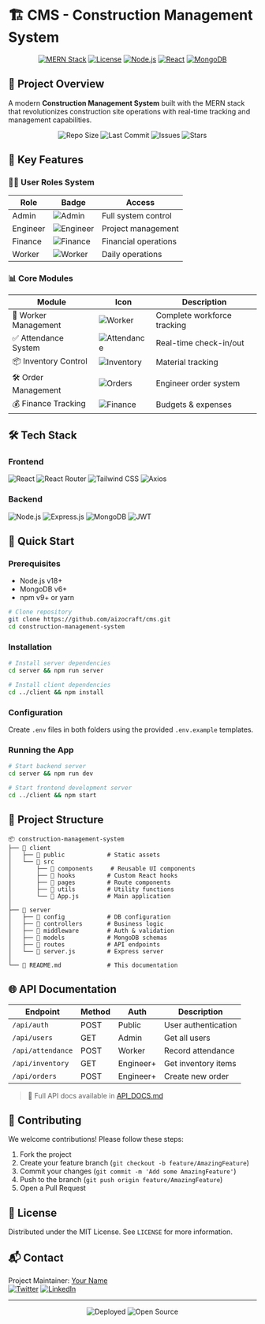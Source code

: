 
# 🏗️ CMS - Construction Management System

<div align="center">

[![MERN Stack](https://img.shields.io/badge/MERN-Full%20Stack-00d8ff?style=for-the-badge&logo=react&logoColor=white)](https://mern.io)
[![License](https://img.shields.io/badge/License-MIT-green.svg?style=for-the-badge)](https://opensource.org/licenses/MIT)
[![Node.js](https://img.shields.io/badge/Node.js-18.x-brightgreen?style=for-the-badge&logo=node.js)](https://nodejs.org)
[![React](https://img.shields.io/badge/React-18-blue?style=for-the-badge&logo=react)](https://reactjs.org)
[![MongoDB](https://img.shields.io/badge/MongoDB-6.0+-47A248?style=for-the-badge&logo=mongodb&logoColor=white)](https://www.mongodb.com)

</div>

## 🌟 Project Overview

A modern **Construction Management System** built with the MERN stack that revolutionizes construction site operations with real-time tracking and management capabilities.

<div align="center">
  <img src="https://img.shields.io/github/repo-size/yourusername/construction-management-system?style=flat-square&color=blueviolet" alt="Repo Size" />
  <img src="https://img.shields.io/github/last-commit/yourusername/construction-management-system?style=flat-square&color=success" alt="Last Commit" />
  <img src="https://img.shields.io/github/issues/yourusername/construction-management-system?style=flat-square" alt="Issues" />
  <img src="https://img.shields.io/github/stars/yourusername/construction-management-system?style=flat-square" alt="Stars" />
</div>

## 🚀 Key Features

### 👨‍💼 User Roles System
| Role | Badge | Access |
|------|-------|--------|
| Admin | ![Admin](https://img.shields.io/badge/-Admin-red) | Full system control |
| Engineer | ![Engineer](https://img.shields.io/badge/-Engineer-blue) | Project management |
| Finance | ![Finance](https://img.shields.io/badge/-Finance-green) | Financial operations |
| Worker | ![Worker](https://img.shields.io/badge/-Worker-yellow) | Daily operations |

### 📊 Core Modules

| Module | Icon | Description |
|--------|------|-------------|
| 👷 Worker Management | ![Worker](https://img.shields.io/badge/-Workers-ff69b4) | Complete workforce tracking |
| ✅ Attendance System | ![Attendance](https://img.shields.io/badge/-Attendance-9cf) | Real-time check-in/out |
| 📦 Inventory Control | ![Inventory](https://img.shields.io/badge/-Inventory-orange) | Material tracking |
| 🛠️ Order Management | ![Orders](https://img.shields.io/badge/-Orders-blueviolet) | Engineer order system |
| 💰 Finance Tracking | ![Finance](https://img.shields.io/badge/-Finance-brightgreen) | Budgets & expenses |

## 🛠️ Tech Stack

### Frontend
![React](https://img.shields.io/badge/React-20232A?style=for-the-badge&logo=react&logoColor=61DAFB)
![React Router](https://img.shields.io/badge/React_Router-CA4245?style=for-the-badge&logo=react-router&logoColor=white)
![Tailwind CSS](https://img.shields.io/badge/Tailwind_CSS-38B2AC?style=for-the-badge&logo=tailwind-css&logoColor=white)
![Axios](https://img.shields.io/badge/Axios-5A29E4?style=for-the-badge&logo=axios&logoColor=white)

### Backend
![Node.js](https://img.shields.io/badge/Node.js-339933?style=for-the-badge&logo=nodedotjs&logoColor=white)
![Express.js](https://img.shields.io/badge/Express.js-000000?style=for-the-badge&logo=express&logoColor=white)
![MongoDB](https://img.shields.io/badge/MongoDB-47A248?style=for-the-badge&logo=mongodb&logoColor=white)
![JWT](https://img.shields.io/badge/JWT-000000?style=for-the-badge&logo=JSON%20web%20tokens&logoColor=white)

## 🚀 Quick Start

### Prerequisites
- Node.js v18+
- MongoDB v6+
- npm v9+ or yarn

```bash
# Clone repository
git clone https://github.com/aizocraft/cms.git
cd construction-management-system
```

### Installation
```bash
# Install server dependencies
cd server && npm run server

# Install client dependencies
cd ../client && npm install
```

### Configuration
Create `.env` files in both folders using the provided `.env.example` templates.

### Running the App
```bash
# Start backend server
cd server && npm run dev

# Start frontend development server
cd ../client && npm start
```

## 📂 Project Structure

```
📦 construction-management-system
├── 📂 client
│   ├── 📂 public            # Static assets
│   └── 📂 src
│       ├── 📂 components     # Reusable UI components
│       ├── 📂 hooks         # Custom React hooks
│       ├── 📂 pages         # Route components
│       ├── 📂 utils         # Utility functions
│       └── 📜 App.js        # Main application
│
├── 📂 server
│   ├── 📂 config            # DB configuration
│   ├── 📂 controllers       # Business logic
│   ├── 📂 middleware        # Auth & validation
│   ├── 📂 models            # MongoDB schemas
│   ├── 📂 routes            # API endpoints
│   └── 📜 server.js         # Express server
│
└── 📜 README.md             # This documentation
```

## 🌐 API Documentation

| Endpoint | Method | Auth | Description |
|----------|--------|------|-------------|
| `/api/auth` | POST | Public | User authentication |
| `/api/users` | GET | Admin | Get all users |
| `/api/attendance` | POST | Worker | Record attendance |
| `/api/inventory` | GET | Engineer+ | Get inventory items |
| `/api/orders` | POST | Engineer+ | Create new order |

> 🔗 Full API docs available in [API_DOCS.md](API_DOCS.md)

## 🤝 Contributing

We welcome contributions! Please follow these steps:

1. Fork the project
2. Create your feature branch (`git checkout -b feature/AmazingFeature`)
3. Commit your changes (`git commit -m 'Add some AmazingFeature'`)
4. Push to the branch (`git push origin feature/AmazingFeature`)
5. Open a Pull Request

## 📜 License

Distributed under the MIT License. See `LICENSE` for more information.

## 📬 Contact

Project Maintainer: [Your Name](mailto:your.email@example.com)  
[![Twitter](https://img.shields.io/badge/Twitter-1DA1F2?style=for-the-badge&logo=twitter&logoColor=white)](https://twitter.com/kaiaizo)
[![LinkedIn](https://img.shields.io/badge/LinkedIn-0077B5?style=for-the-badge&logo=linkedin&logoColor=white)](https://linkedin.com/in/isaackariuki)

---

<div align="center">
  <img src="https://img.shields.io/badge/🚀-Deployed-success?style=for-the-badge" alt="Deployed" />
  <img src="https://img.shields.io/badge/🧑‍💻-Open_Source-informational?style=for-the-badge" alt="Open Source" />
</div>